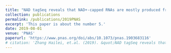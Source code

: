 ```yaml
---
title: "NAD tagSeq reveals that NAD+-capped RNAs are mostly produced from a large number of proteincoding genes in Arabidopsis"
collection: publications
permalink: /publications/2019PNAS
excerpt: 'This paper is about the number 5.'
date: 2019-08-01
venue: 'PNAS'
paperurl: 'https://www.pnas.org/doi/abs/10.1073/pnas.1903683116'
# citation: 'Zhang Hailei, et.al. (2019). &quot;NAD tagSeq reveals that NAD+-capped RNAs are mostly produced from a large number of proteincoding genes in Arabidopsis&quot; <i>PNAS</i>. 1(1).'
---
```

